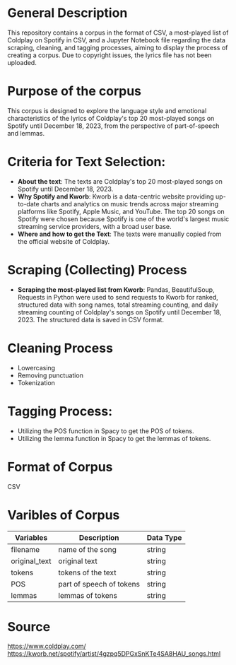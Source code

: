 # General Description
This repository contains a corpus in the format of CSV, a most-played list of Coldplay on Spotify in CSV, and a Jupyter Notebook file regarding the data scraping, cleaning, and tagging processes, aiming to display the process of creating a corpus. Due to copyright issues, the lyrics file has not been uploaded.

# Purpose of the corpus
This corpus is designed to explore the language style and emotional characteristics of the lyrics of Coldplay's top 20 most-played songs on Spotify until December 18, 2023, from the perspective of part-of-speech and lemmas.

# Criteria for Text Selection:
- **About the text**: 
The texts are Coldplay's top 20 most-played songs on Spotify until December 18, 2023.
- **Why Spotify and Kworb**: 
Kworb is a data-centric website providing up-to-date charts and analytics on music trends across major streaming platforms like Spotify, Apple Music, and YouTube. The top 20 songs on Spotify were chosen because Spotify is one of the world's largest music streaming service providers, with a broad user base. 
- **Where and how to get the Text**: 
The texts were manually copied from the official website of Coldplay.

# Scraping (Collecting) Process
- **Scraping the most-played list from Kworb**: Pandas, BeautifulSoup, Requests in Python were used to send requests to Kworb for ranked, structured data with song names, total streaming counting, and daily streaming counting of Coldplay's songs on Spotify until December 18, 2023. The structured data is saved in CSV format. 

# Cleaning Process
- Lowercasing
- Removing punctuation
- Tokenization

# Tagging Process:
- Utilizing the POS function in Spacy to get the POS of tokens.
- Utilizing the lemma function in Spacy to get the lemmas of tokens.

# Format of Corpus 
CSV

# Varibles of Corpus
| Variables       | Description            | Data Type    |
|-----------------|------------------------|--------------|
| filename        | name of the song       | string       |
| original_text   | original text          | string       |
| tokens          | tokens of the text      | string       |
| POS             | part of speech of tokens| string       |
| lemmas          | lemmas of tokens        | string       |

# Source
https://www.coldplay.com/
https://kworb.net/spotify/artist/4gzpq5DPGxSnKTe4SA8HAU_songs.html

